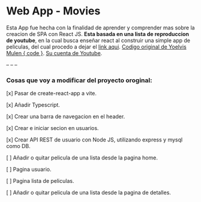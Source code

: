 # Web App - Movies

Esta App fue hecha con la finalidad de aprender y comprender mas sobre la creacion de SPA con React JS. **Esta basada en una lista de reproduccion de youtube**, en la cual busca enseñar react al construir una simple app de peliculas, del cual procedo a dejar el [link aqui](https://www.youtube.com/playlist?list=PL9T-KKyKXNClsgm8o1mKQH7Wc2fNqUOOF). [Codigo original de Yoelvis Mulen { code }](https://github.com/ymulenll/movies-curso-react/tree/master). [Su cuenta de Youtube](https://www.youtube.com/channel/UCp28AG2NaDuzyVaAT--2NGQ).

– – –

### Cosas que voy a modificar del proyecto oroginal:

[x] Pasar de create-react-app a vite.

[x] Añadir Typescript.

[x] Crear una barra de navegacion en el header.

[x] Crear e iniciar secion en usuarios.

[x] Crear API REST de usuario con Node JS, utilizando express y mysql como DB.

[ ] Añadir o quitar pelicula de una lista desde la pagina home.

[ ] Pagina usuario.

[ ] Pagina lista de peliculas.

[ ] Añadir o quitar pelicula de una lista desde la pagina de detalles.
